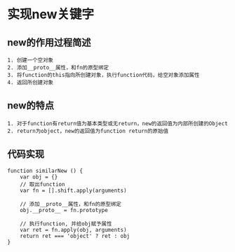 # 实现new关键字

## new的作用过程简述
	1. 创建一个空对象
	2. 添加__proto__属性，和fn的原型绑定
	3. 将function的this指向所创建对象，执行function代码，给空对象添加属性
	4. 返回所创建对象


## new的特点
	1. 对于function有return值为基本类型或无return，new的返回值为内部所创建的Object
	2. return为object，new的返回值为function return的原始值


## 代码实现

~~~
function similarNew () {
	var obj = {}
	// 取出function
	var fn = [].shift.apply(arguments)

	// 添加__proto__属性，和fn的原型绑定
	obj.__proto__ = fn.prototype

	// 执行function, 并给obj赋予属性
	var ret = fn.apply(obj, arguments)
	return ret === 'object' ? ret : obj
} 
~~~